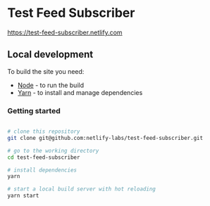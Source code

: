 # Test Feed Subscriber

https://test-feed-subscriber.netlify.com


## Local development

To build the site you need:

- [Node](https://nodejs.org) - to run the build
- [Yarn](https://yarnpkg.com) - to install and manage dependencies


### Getting started

```bash

# clone this repository
git clone git@github.com:netlify-labs/test-feed-subscriber.git

# go to the working directory
cd test-feed-subscriber

# install dependencies
yarn

# start a local build server with hot reloading
yarn start
```


